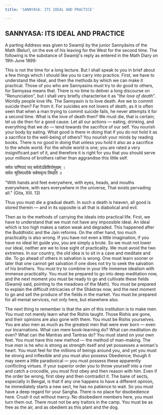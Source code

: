 ```yaml
---
title: 'SANNYASA: ITS IDEAL AND PRACTICE'

---
```





  

## SANNYASA: ITS IDEAL AND PRACTICE

A parting Address was given to Swamiji by the junior Sannyâsins of the
Math (Belur), on the eve of his leaving for the West for the second
time. The following is the substance of Swamiji's reply as entered in
the Math Diary on 19th June 1899:

This is not the time for a long lecture. But I shall speak to you in
brief about a few things which I should like you to carry into practice.
First, we have to understand the ideal, and then the methods by which we
can make it practical. Those of you who are Sannyasins must try to do
good to others, for Sannyasa means that. There is no time to deliver a
long discourse on "Renunciation", but I shall very briefly characterise
it as "*the love of death*". Worldly people love life. The Sannyasin is
to love death. Are we to commit suicide then? Far from it. For suicides
are not lovers of death, as it is often seen that when a man trying to
commit suicide fails, he never attempts it for a second time. What is
the love of death then? We must die, that is certain; let us die then
for a good cause. Let all our actions — eating, drinking, and everything
that we do — tend towards the sacrifice of our self. You nourish your
body by eating. What good is there in doing that if you do not hold it
as a sacrifice to the well-being of others? You nourish your minds by
reading books. There is no good in doing that unless you hold it also as
a sacrifice to the whole world. For the whole world is one; you are
rated a very insignificant part of it, and therefore it is right for you
that you should serve your millions of brothers rather than aggrandise
this little self.

सर्वतः पाणिपादं तत् सर्वतोऽक्षिशिरोमुखम्‌ ।  
सर्वतः श्रुतिमल्लोके सर्वमावृत्य तिष्ठति ॥

"With hands and feet everywhere, with eyes, heads, and mouths
everywhere, with ears everywhere in the universe, That exists pervading
all." (Gita, XIII. 13)

Thus you must die a gradual death. In such a death is heaven, all good
is stored therein — and in its opposite is all that is diabolical and
evil.

Then as to the methods of carrying the ideals into practical life.
First, we have to understand that we must not have any impossible ideal.
An ideal which is too high makes a nation weak and degraded. This
happened after the Buddhistic and the Jain reforms. On the other hand,
too much practicality is also wrong. If you have not even a little
imagination, if you have no ideal let guide you, you are simply a brute.
So we must not lower our ideal, neither are we to lose sight of
practicality. We must avoid the two extremes. In our country, the old
idea is to sit in a cave and meditate and die. To go ahead of others in
salvation is wrong. One must learn sooner or later that one cannot get
salvation if one does not try to seek the salvation of his brothers. You
must try to combine in your life immense idealism with immense
practicality. You must be prepared to go into deep meditation now, and
the next moment you must be ready to go and cultivate these fields
(Swamiji said, pointing to the meadows of the Math). You must be
prepared to explain the difficult intricacies of the Shâstras now, and
the next moment to go and sell the produce of the fields in the market.
You must be prepared for all menial services, not only here, but
elsewhere also.

The next thing to remember is that the aim of this institution is to
make men. You must not merely learn what the Rishis taught. Those Rishis
are gone, and their opinions are also gone with them. You must be Rishis
yourselves. You are also men as much as the greatest men that were ever
born — even our Incarnations. What can mere book-learning do? What can
meditation do even? What can the Mantras and Tantras do? You must stand
on your own feet. You must have this new method — the method of
man-making. The true *man* is he who is strong as strength itself and
yet possesses a woman's heart. You must feel for the millions of beings
around you, and yet you must be strong and inflexible and you must also
possess Obedience; though it may seem a little paradoxical — you must
possess these apparently conflicting virtues. If your superior order you
to throw yourself into a river and catch a crocodile, you must first
obey and then reason with him. Even if the order be wrong, first obey
and then contradict it. The bane of sects, especially in Bengal, is that
if any one happens to have a different opinion, he immediately starts a
new sect, he has no patience to wait. So you must have a deep regard for
your Sangha. There is no place for disobedience here. Crush it out
without mercy. No disobedient members here, you must turn them out.
There must not be any traitors in the camp. You must be as free as the
air, and as obedient as this plant and the dog.


